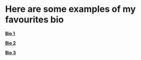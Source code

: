 # Here are some examples of my favourites bio

**[Bio 1](https://bruno-simon.com/)**

**[Bio 2](https://hmsdesign.cz/cs/)**

**[Bio 3](https://www.david-hckh.com/)**

